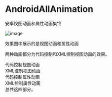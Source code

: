 # AndroidAllAnimation
安卓视图动画和属性动画集锦

![image](https://github.com/longyinzaitian/AndroidAllAnimation/blob/master/result.gif)

效果图中展示的是视图动画和属性动画

两种动画都分为代码控制和XML控制视图动画的效果。

代码控制视图动画  
XML控制视图动画  
代码控制属性动画  
XML控制属性动画  
总共这四部分。